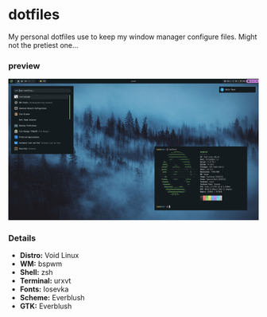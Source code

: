 # dotfiles
My personal dotfiles use to keep my window manager configure files. Might not the pretiest one...

### preview
![Cool wm](https://github.com/spycal/dotfiles/blob/master/assets/preview.png)


### Details
- **Distro:** Void Linux
- **WM:** bspwm
- **Shell:** zsh
- **Terminal:** urxvt
- **Fonts:** Iosevka
- **Scheme:** Everblush
- **GTK:** Everblush



